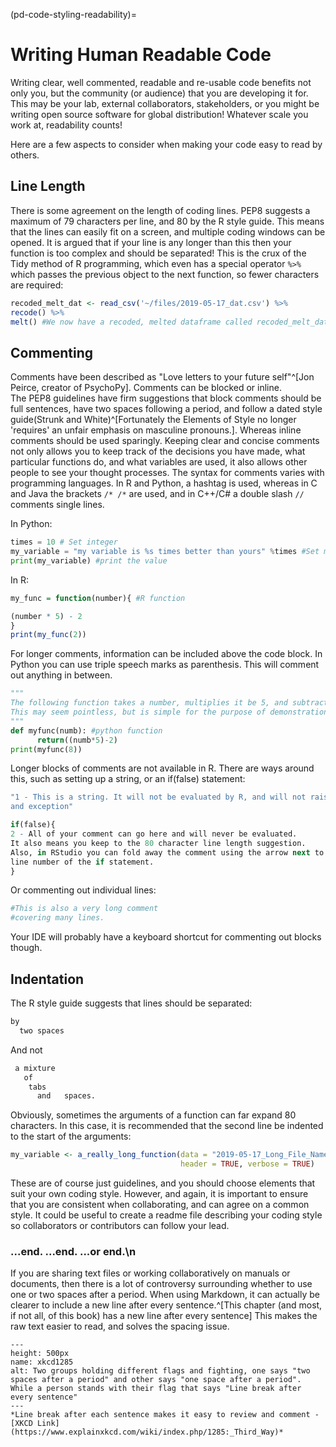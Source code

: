 (pd-code-styling-readability)=
# Writing Human Readable Code

Writing clear, well commented, readable and re-usable code benefits not only you, but the community (or audience) that you are developing it for.
This may be your lab, external collaborators, stakeholders, or you might be writing open source software for global distribution!
Whatever scale you work at, readability counts!

Here are a few aspects to consider when making your code easy to read by others.

## Line Length

There is some agreement on the length of coding lines.
PEP8 suggests a maximum of 79 characters per line, and 80 by the R style guide.
This means that the lines can easily fit on a screen, and multiple coding windows can be opened.
It is argued that if your line is any longer than this then your function is too complex and should be separated!
This is the crux of the Tidy method of R programming, which even has a special operator `%>%` which passes the previous object to the next function, so fewer characters are required:

```r
recoded_melt_dat <- read_csv('~/files/2019-05-17_dat.csv') %>%
recode() %>%
melt() #We now have a recoded, melted dataframe called recoded_melt_dat
```

## Commenting

Comments have been described as "Love letters to your future self"^[Jon Peirce, creator of PsychoPy].
Comments can be blocked or inline.  
The PEP8 guidelines have firm suggestions that block comments should be full sentences, have two spaces following a period, and follow a dated style guide(Strunk and White)^[Fortunately the Elements of Style no longer 'requires' an unfair emphasis on masculine pronouns.].
Whereas inline comments should be used sparingly.
Keeping clear and concise comments not only allows you to keep track of the decisions you have made, what particular functions do, and what variables are used, it also allows other people to see your thought processes.
The syntax for comments varies with programming languages.
In R and Python, a hashtag is used, whereas in C and Java the brackets `/* /*` are used, and in C++/C# a double slash `//` comments single lines.

In Python:
```python
times = 10 # Set integer
my_variable = "my variable is %s times better than yours" %times #Set my_variable to a string
print(my_variable) #print the value
```

In R:
```r
my_func = function(number){ #R function

(number * 5) - 2
}
print(my_func(2))
```

For longer comments, information can be included above the code block.
In Python you can use triple speech marks as parenthesis.
This will comment out anything in between.

```python
"""
The following function takes a number, multiplies it be 5, and subtracts 2.
This may seem pointless, but is simple for the purpose of demonstration.
"""
def myfunc(numb): #python function
      return((numb*5)-2)
print(myfunc(8))
```
Longer blocks of comments are not available in R.
There are ways around this, such as setting up a string, or an if(false) statement:

```r
"1 - This is a string. It will not be evaluated by R, and will not raise
and exception"

if(false){
2 - All of your comment can go here and will never be evaluated.
It also means you keep to the 80 character line length suggestion.
Also, in RStudio you can fold away the comment using the arrow next to the
line number of the if statement.
}
```

Or commenting out individual lines:

```r
#This is also a very long comment
#covering many lines.
```
Your IDE will probably have a keyboard shortcut for commenting out blocks though.

## Indentation

The R style guide suggests that lines should be separated:
```r
by
  two spaces
```
And not
```r
 a mixture
   of
   	tabs
   	  and 	spaces.
```

Obviously, sometimes the arguments of a function can far expand 80 characters.
In this case, it is recommended that the second line be indented to the start of the arguments:

```r
my_variable <- a_really_long_function(data = "2019-05-17_Long_File_Name_2",
                                      header = TRUE, verbose = TRUE)

```

These are of course just guidelines, and you should choose elements that suit your own coding style.
However, and again, it is important to ensure that you are consistent when collaborating, and can agree on a common style.
It could be useful to create a readme file describing your coding style so collaborators or contributors can follow your lead.

### ...end. ...end.  ...or end.\\n

If you are sharing text files or working collaboratively on manuals or documents, then there is a lot of controversy surrounding whether to use one or two spaces after a period.
When using Markdown, it can actually be clearer to include a new line after every sentence.^[This chapter (and most, if not all, of this book) has a new line after every sentence]
This makes the raw text easier to read, and solves the spacing issue.

```{figure} ../figures/xkcd1285.png
---
height: 500px
name: xkcd1285
alt: Two groups holding different flags and fighting, one says "two spaces after a period" and other says "one space after a period". While a person stands with their flag that says "Line break after every sentence"
---
*Line break after each sentence makes it easy to review and comment - [XKCD Link](https://www.explainxkcd.com/wiki/index.php/1285:_Third_Way)*
```
